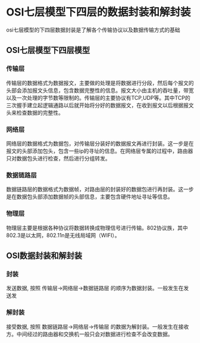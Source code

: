 # OSI七层模型下四层的数据封装和解封装
osi七层模型的下四层数据封装是了解各个传输协议以及数据传输方式的基础

## OSI七层模型下四层模型
### 传输层
传输层的数据格式为数据报文，主要做的处理是将数据进行分段，然后每个报文的头部会添加报文头信息，包含数据完整性的信息。报文大小由主机的吞吐量，带宽以及一次处理的字节数等限制的。传输层的主要协议有TCP,UDP等。其中TCP的三次握手建立起逻辑通路以后就开始将分好的数据报文，在收到报文以后根据报文头来检查数据的完整性。
### 网络层
网络层的数据格式为数据包，对传输层分装好的数据报文再进行封装。这一步是在报文的头部添加包头，包含一些ip的寻址的信息。在网络层专属的过程中，路由器只对数据包头进行检查，然后进行分组转发。
### 数据链路层
数据链路层的数据格式为数据帧，对路由层的封装好的数据包进行再封装。这一步是在数据包头部添加数据帧的头部信息，主要包含硬件地址寻址等信息。
### 物理层
物理层主要是根据各种协议将数据转换成物理信号进行传输。802协议族，其中802.3是以太网，802.11n是无线局域网（WIFI）。

## OSI数据封装和解封装
### 封装
发送数据, 按照 传输层->网络层->数据链路层 的顺序为数据封装。一般发生在发送发
### 解封装
接受数据, 按照 数据链路层->网络层->传输层 的数据为解封装。一般发生在接收方。中间经过的路由器和交换机一般只会对数据进行检查不会改变数据。
